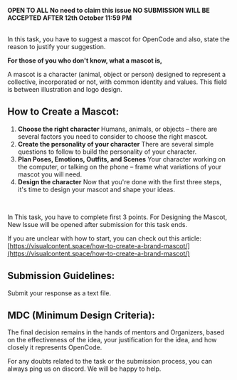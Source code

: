 **OPEN TO ALL**
**No need to claim this issue**
**NO SUBMISSION WILL BE ACCEPTED AFTER 12th October 11:59 PM**

</br>
In this task, you have to suggest a mascot for OpenCode and also, state the reason to justify your suggestion. 

**For those of you who don't know, what a mascot is,**

A mascot is a character (animal, object or person) designed to represent a collective, incorporated or not, with common identity and values. This field is between illustration and logo design.

## **How to Create a Mascot:**

1. **Choose the right character**
Humans, animals, or objects – there are several factors you need to consider to choose the right mascot.
2. **Create the personality of your character**
There are several simple questions to follow to build the personality of your character.
3. **Plan Poses, Emotions, Outfits, and Scenes**
Your character working on the computer, or talking on the phone – frame what variations of your mascot you will need.
4. **Design the character**
Now that you're done with the first three steps, it's time to design your mascot and shape your ideas. 

 </br>     

In This task, you have to complete first 3 points. For Designing the Mascot, New Issue will be opened after submission for this task ends.

If you are unclear with how to start, you can check out this article: 
[https://visualcontent.space/how-to-create-a-brand-mascot/](https://visualcontent.space/how-to-create-a-brand-mascot/)

## Submission Guidelines:

Submit your response as a text file.

## MDC (Minimum Design Criteria):

The final decision remains in the hands of mentors and Organizers, based on the effectiveness of the idea, your justification for the idea, and how closely it represents OpenCode.

For any doubts related to the task or the submission process, you can always ping us on discord. We will be happy to help.
